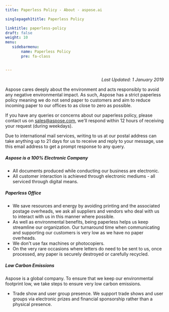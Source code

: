 ```yaml
---
title: Paperless Policy - About - aspose.ai

singlepageh1title: Paperless Policy

linktitle: paperless-policy
draft: false
weight: 10
menu:
   sidebarmenu: 
       name: Paperless Policy
       pre: fa-class


---
```


<div class="box1">

<p style="text-align: right;"><em>Last Updated: 1 January 2019</em></p>

Aspose cares deeply about the environment and acts responsibly to avoid any negative environmental impact. As such, Aspose has a strict paperless policy meaning we do not send paper to customers and aim to reduce incoming paper to our offices to as close to zero as possible.

<p>If you have any queries or concerns about our paperless policy, please contact us on <span id="cloakcfe4ad2f42209360df1ceab33040cec9"><a href="mailto:sales@aspose.com" rel="alternate">sales@aspose.com</a></span>, we'll respond within 12 hours of receiving your request (during weekdays).</p>

Due to international mail services, writing to us at our postal address can take anything up to 21 days for us to receive and reply to your message, use this email address to get a prompt response to any query.

 </div><div class="box1">
 
 ##### Aspose is a 100% Electronic Company

- All documents produced while conducting our business are electronic.
- All customer interaction is achieved through electronic mediums - all serviced through digital means.
 
</div><div class="box1">

##### Paperless Office

- We save resources and energy by avoiding printing and the associated postage overheads, we ask all suppliers and vendors who deal with us to interact with us in this manner where possible.
- As well as environmental benefits, being paperless helps us keep streamline our organization. Our turnaround time when communicating and supporting our customers is very low as we have no paper overheads.
- We don't use fax machines or photocopiers.
- On the very rare occasions where letters do need to be sent to us, once processed, any paper is securely destroyed or carefully recycled.
 
</div><div class="box1">

##### Low Carbon Emissions

Aspose is a global company. To ensure that we keep our environmental footprint low, we take steps to ensure very low carbon emissions.

- Trade show and user group presence. We support trade shows and user groups via electronic prizes and financial sponsorship rather than a physical presence.

</div>